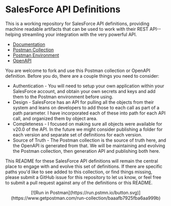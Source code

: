 # SalesForce API Definitions
This is a working repository for SalesForce API definitions, providing machine readable artifacts that can be used to work with their REST API--helping streamling your integration with the very powerful API.

- [Documentation](https://documenter.getpostman.com/view/35240/SVzua1S6?version=latest)
- [Postman Collection](https://www.getpostman.com/collections/baaafb7925fba6aa999b)
- [Postman Environment](https://github.com/api-evangelist/salesforce/blob/master/postman-enviornment.json)
- [OpenAPI](https://github.com/api-evangelist/salesforce/blob/master/openapi.yaml)

You are welcome to fork and use this Postman collection or OpenAPI definition. Before you do, there are a couple things you need to consider:

- Authentication - You will need to setup your own application within your SalesForce account, and obtain your own secrets and keys and add them to the Postman environment before using.
- Design - SalesForce has an API for pulling all the objects from their system and leans on developers to add those to each call as part of a path parameter. I have incorporated each of these into path for each API call, and organized them by object area. 
- Completeness - I focused on making sure all objects were available for v20.0 of the API. In the future we might consider publishing a folder for each version and separate set of definitions for each version.
- Source of Truth - The Postman collection is the source of truth here, and the OpenAPI is generated from that. We will be maintaining and evolving the Postman collection, then generation API and publishing both here.

This README for these SalesForce API definitions will remain the central place to engage with and evolve this set of definitions. If there are specific paths you'd like to see added to this collection, or find things missing, please submit a GitHub issue for this repository to let us know, or feel free to submit a pull request against any of the definitions or this README.

<center>[![Run in Postman](https://run.pstmn.io/button.svg)](https://www.getpostman.com/run-collection/baaafb7925fba6aa999b)</center>


